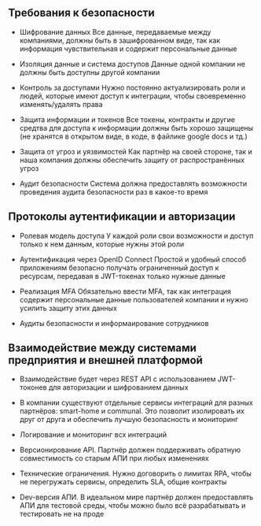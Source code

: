 ## Требования к безопасности

-   Шифрование данных
    Все данные, передаваемые между компаниями, должны быть в зашифрованном виде, так как информация чувствительная и содержит персональные данные

-   Изоляция данные и система доступов
    Данные одной компании не должны быть доступны другой компании

-   Контроль за доступами
    Нужно постоянно актуализировать роли и людей, которые имеют доступ к интеграции, чтобы своевременно изменять/удалять права

-   Защита информации и токенов
    Все токены, контракты и другие средтва для доступа к информации должны быть хорошо защищены (не хранятся в открытом виде, в коде, в файлике google docs и тд.)

-   Защита от угроз и уязвимостей
    Как партнёр на своей стороне, так и наша компания должны обеспечить защиту от распространённых угроз

-   Аудит безопасности
    Система должна предоставлять возможности проведения аудита безопасности раз в какое-то время

## Протоколы аутентификации и авторизации

-   Ролевая модель доступа
    У каждой роли свои возможности и доступ только к нем данным, которые нужны этой роли

-   Аутентификация через OpenID Connect
    Простой и удобный способ приложениям безопасно получать ограниченный доступ к ресурсам, передавая в JWT-токенах только нужные данные

-   Реализация MFA
    Обязательно ввести MFA, так как интеграция содержит персональные данные пользователей компании и нужно усилить защиту этих данных

-   Аудиты безопасности и информаирование сотрудников

## Взаимодействие между системами предприятия и внешней платформой

-   Взаимодействие будет через REST API с использованием JWT-токонев для авторизации и шифрованием данных

-   В компании существуют отдельные сервисы интеграций для разных партнёров: smart-home и communal. Это позволит изолировать их друг от друга и обеспечить лучшую безопасность и мониторинг

-   Логирование и мониторинг всх интеграций

-   Версионирование API. Партнёр должен поддерживать обратную совместимость со старым АПИ при любых изменениях

-   Технические ограничения. Нужно договорить о лимитах RPA, чтобы не перегружать сервисы, определить SLA, общие контракты

-   Dev-версия АПИ. В идеальном мире партнёр должен предоставлять АПИ для тестовой среды, чтобы можно было всё разрабатывать и тестировать не на проде
